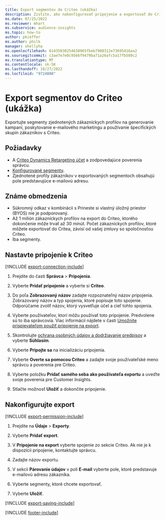 ```yaml
---
title: Export segmentov do Criteo (ukážka)
description: Zistite, ako nakonfigurovať pripojenie a exportovať do Criteo.
ms.date: 07/25/2022
ms.reviewer: mhart
ms.subservice: audience-insights
ms.topic: how-to
author: pkieffer
ms.author: philk
manager: shellyha
ms.openlocfilehash: 61435030254638965fbeb7980312e73695416aa2
ms.sourcegitcommit: c3ae7e7e0c9566f9479ba71a26afc5a17fb589c2
ms.translationtype: MT
ms.contentlocale: sk-SK
ms.lasthandoff: 10/27/2022
ms.locfileid: "9724808"
---
```

# <a name="export-segments-to-criteo-preview"></a>Export segmentov do Criteo (ukážka)

Exportujte segmenty zjednotených zákazníckych profilov na generovanie kampaní, poskytovanie e-mailového marketingu a používanie špecifických skupín zákazníkov s Criteo.

## <a name="prerequisites"></a>Požiadavky

- A [Criteo Dynamics Retargeting účet](https://www.criteo.com/login/) a zodpovedajúce poverenia správcu.
- [Konfigurované segmenty](segments.md).
- Zjednotené profily zákazníkov v exportovaných segmentoch obsahujú pole predstavujúce e-mailovú adresu.

## <a name="known-limitations"></a>Známe obmedzenia

- Súkromný odkaz v kombinácii s Prineste si vlastný úložný priestor (BYOS) nie je podporovaný.
- Až 1 milión zákazníckych profilov na export do Criteo, ktorého dokončenie môže trvať až 30 minút. Počet zákazníckych profilov, ktoré môžete exportovať do Critea, závisí od vašej zmluvy so spoločnosťou Criteo.
- Iba segmenty.

## <a name="set-up-connection-to-criteo"></a>Nastavte pripojenie k Criteo

[!INCLUDE [export-connection-include](includes/export-connection-admn.md)]

1. Prejdite do časti **Správca** > **Pripojenia**.

1. Vyberte **Pridať pripojenie** a vyberte si **Criteo**.

1. Do poľa **Zobrazovaný názov** zadajte rozpoznateľný názov pripojenia. Zobrazovaný názov a typ spojenia, ktoré popisuje toto spojenie. Odporúčame zvoliť názov, ktorý vysvetľuje účel a cieľ tohto spojenia.

1. Vyberte používateľov, ktorí môžu používať toto pripojenie. Predvolene sú to iba správcovia. Viac informácií nájdete v časti [Umožnite prispievateľom použiť pripojenie na export](connections.md#allow-contributors-to-use-a-connection-for-exports).

1. Skontrolujte [ochrana osobných údajov a dodržiavanie predpisov](connections.md#data-privacy-and-compliance) a vyberte **Súhlasím**.

1. Vyberte **Pripojte sa** na inicializáciu pripojenia.

1. Vyberte **Overte sa pomocou Criteo** a zadajte svoje používateľské meno správcu a poverenia pre Criteo.

1. Vyberte položku **Pridať samého seba ako používateľa exportu** a uveďte svoje poverenia pre Customer Insights.

1. Stlačte možnosť **Uložiť** a dokončite pripojenie.

## <a name="configure-an-export"></a>Nakonfigurujte export

[!INCLUDE [export-permission-include](includes/export-permission.md)]

1. Prejdite na **Údaje** > **Exporty**.

1. Vyberte **Pridať export**.

1. V **Pripojenie na export** vyberte spojenie zo sekcie Criteo. Ak nie je k dispozícii pripojenie, kontaktujte správcu.

1. Zadajte názov exportu.

1. V sekcii **Párovanie údajov** v poli **E-mail** vyberte pole, ktoré predstavuje e-mailovú adresu zákazníka.

1. Vyberte segmenty, ktoré chcete exportovať.

1. Vyberte **Uložiť**.

[!INCLUDE [export-saving-include](includes/export-saving.md)]

[!INCLUDE [footer-include](includes/footer-banner.md)]
